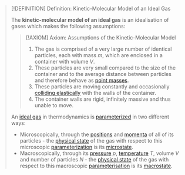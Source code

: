 >[!DEFINITION] Definition: Kinetic-Molecular Model of an Ideal Gas
>
>The **kinetic-molecular model of an ideal gas** is an idealisation of gases which makes the following assumptions:
>
>>[!AXIOM] Axiom: Assumptions of the Kinetic-Molecular Model
>>
>>1. The gas is comprised of a very large number of identical particles, each with mass $m$, which are enclosed in a container with volume $V$.
>>2. These particles are very small compared to the size of the container and to the average distance between particles and therefore behave as [point masses](../../../Physical%20Systems/Point%20Masses/Point%20Mass.md).
>>3. These particles are moving constantly and occasionally [colliding elastically](../../Mechanics/Classical%20Mechanics/Newtonian%20Formalism/Collisions/Elastic%20Collision.md) with the walls of the container.
>>4. The container walls are rigid, infinitely massive and thus unable to move.
>>
>
>An [ideal gas](Kinetic-Molecular%20Model%20of%20an%20Ideal%20Gas.md) in thermodynamics is [parameterized](../../../Physical%20Systems/Parameter.md) in two different ways:
>- Microscopically, through the [positions](../../../Kinematics/Translation/Position.md) and [momenta](../../Mechanics/Classical%20Mechanics/Momentum/Momentum.md) of all of its particles - the [physical state](../../../Physical%20Systems/Physical%20State.md) of the gas with respect to this microscopic [parameterization](../../../Physical%20Systems/Parameter.md) is its [microstate](../../../Physical%20Systems/Microstate%20and%20Macrostate.md).
>- Macroscopically, through its [pressure](../../Mechanics/Classical%20Mechanics/Fluid%20Mechanics/Pressure%20in%20a%20fluid.md) $p$, [temperature](../../Temperature.md) $T$, volume $V$ and number of particles $N$ - the [physical state](../../../Physical%20Systems/Physical%20State.md) of the gas with respect to this macroscopic [parameterisation](../../../Physical%20Systems/Parameter.md) is its [macrostate](../../../Physical%20Systems/Microstate%20and%20Macrostate.md).
>
